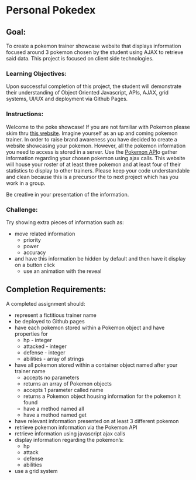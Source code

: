 # Personal Pokedex

## Goal:

To create a pokemon trainer showcase website that displays information focused around 3 pokemon chosen by the student using AJAX to retrieve said data. This project is focused on client side technologies.

### Learning Objectives:

Upon successful completion of this project, the student will demonstrate their understanding of Object Oriented Javascript, APIs, AJAX, grid systems, UI/UX and deployment via Github Pages.

### Instructions:

Welcome to the poke showcase! If you are not familiar with Pokemon please skim thru [this website](https://www.pokemon.com/us/). Imagine yourself as an up and coming pokemon trainer. In order to raise brand awareness you have decided to create a website showcasing your pokemon. However, all the pokemon information you need to access is stored in a server. Use the [Pokemon API](https://pokeapi.co/)o gather information regarding your chosen pokemon using ajax calls. This website will house your roster of at least three pokemon and at least four of their statistics to display to other trainers. Please keep your code understandable and clean because this is a precursor the to next project which has you work in a group.

Be creative in your presentation of the information.

### Challenge:

Try showing extra pieces of information such as:

* move related information
	* priority
	* power
	* accuracy
* and have this information be hidden by default and then have it display on a button click
	* use an animation with the reveal

## Completion Requirements:

A completed assignment should:

* represent a fictitious trainer name
* be deployed to Github pages
* have each pokemon stored within a Pokemon object and have properties for
	* hp - integer
	* attacked - integer
	* defense - integer
	* abilities - array of strings
* have all pokemon stored within a container object named after your trainer name
	* accepts no parameters
	* returns an array of Pokemon objects
	* accepts 1 parameter called name
	* returns a Pokemon object housing information for the pokemon it found
	* have a method named all
	* have a method named get
* have relevant information presented on at least 3 different pokemon
* retrieve pokemon information via the Pokemon API
* retrieve information using javascript ajax calls
* display information regarding the pokemon’s:
	* hp
	* attack
	* defense
	* abilities
* use a grid system